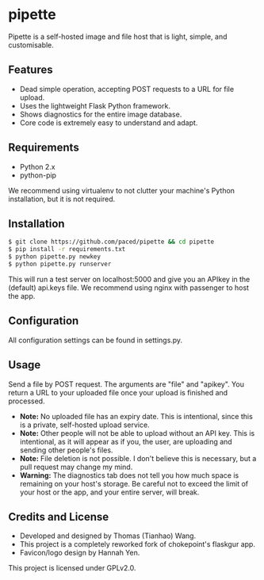 # pipette

Pipette is a self-hosted image and file host that is light, simple, and customisable.

## Features

-   Dead simple operation, accepting POST requests to a URL for file upload.
-   Uses the lightweight Flask Python framework.
-   Shows diagnostics for the entire image database.
-   Core code is extremely easy to understand and adapt.

## Requirements

-   Python 2.x
-   python-pip

We recommend using virtualenv to not clutter your machine's Python installation, but it is not required.

## Installation

```sh
$ git clone https://github.com/paced/pipette && cd pipette
$ pip install -r requirements.txt
$ python pipette.py newkey
$ python pipette.py runserver
```

This will run a test server on localhost:5000 and give you an APIkey in the (default) api.keys file. We recommend using nginx with passenger to host the app.

## Configuration

All configuration settings can be found in settings.py.

## Usage

Send a file by POST request. The arguments are "file" and "apikey". You return a URL to your uploaded file once your upload is finished and processed.

-   **Note:** No uploaded file has an expiry date. This is intentional, since this is a private, self-hosted upload service.
-   **Note:** Other people will not be able to upload without an API key. This is intentional, as it will appear as if you, the user, are uploading and sending other people's files.
-   **Note:** File deletion is not possible. I don't believe this is necessary, but a pull request may change my mind.
-   **Warning:** The diagnostics tab does not tell you how much space is remaining on your host's storage. Be careful not to exceed the limit of your host or the app, and your entire server, will break.

## Credits and License

-   Developed and designed by Thomas (Tianhao) Wang.
-   This project is a completely reworked fork of chokepoint's flaskgur app.
-   Favicon/logo design by Hannah Yen.

This project is licensed under GPLv2.0.
